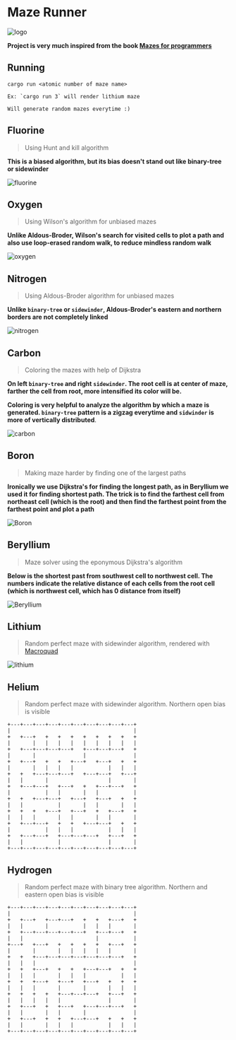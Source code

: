 # Maze Runner

![logo](mazes/mazes.jpg?raw=true  "logo")

**Project is very much inspired from the book [Mazes for programmers](https://pragprog.com/titles/jbmaze/mazes-for-programmers/)**
## Running

```
cargo run <atomic number of maze name>

Ex: `cargo run 3` will render lithium maze

Will generate random mazes everytime :)
```
## Fluorine
> Using Hunt and kill algorithm

**This is a biased algorithm, but its bias doesn't stand out like binary-tree or sidewinder**

![fluorine](mazes/fluorine.png?raw=true  "fluorine")

## Oxygen
> Using Wilson's algorithm for unbiased mazes

**Unlike Aldous-Broder, Wilson's search for visited cells to plot a path and also use loop-erased random walk, to reduce mindless random walk**

![oxygen](mazes/oxygen.png?raw=true  "oxygen")

## Nitrogen
> Using Aldous-Broder algorithm for unbiased mazes

**Unlike `binary-tree` or `sidewinder`, Aldous-Broder's eastern and northern borders are not completely linked**

![nitrogen](mazes/nitrogen_b.png?raw=true  "nitrogen")

## Carbon
> Coloring the mazes with help of Dijkstra

**On left `binary-tree` and right `sidewinder`. The root cell is at center of maze, farther the cell from root, more intensified its color will be.** 

**Coloring is very helpful to analyze the algorithm by which a maze is generated. `binary-tree` pattern is a zigzag everytime and `sidwinder` is more of vertically distributed**.

![carbon](mazes/carbon.png?raw=true  "Carbon")

## Boron
> Making maze harder by finding one of the largest paths

**Ironically we use Dijkstra's for finding the longest path, as in Beryllium we used it for finding shortest path. The trick is to find the farthest cell from northeast cell (which is the root) and then find the farthest point from the farthest point and plot a path**

![Boron](mazes/boron.png?raw=true  "Boron")
## Beryllium
> Maze solver using the eponymous Dijkstra's algorithm

**Below is the shortest past from southwest cell to northwest cell. The numbers indicate the relative distance of each cells from the root cell (which is northwest cell, which has 0 distance from itself)**

![Beryllium](mazes/beryllium.png?raw=true  "Beryllium")

## Lithium

> Random perfect maze with sidewinder algorithm, rendered with [Macroquad](https://macroquad.rs/) 

![lithium](mazes/lithium.png?raw=true  "lithium")

## Helium

> Random perfect maze with sidewinder algorithm. Northern open bias is visible 

```
+---+---+---+---+---+---+---+---+---+---+
|                                       |
+   +---+   +   +   +   +   +   +   +   +
|       |   |   |   |   |   |   |   |   |
+   +---+---+---+---+   +---+---+---+   +
|       |               |               |
+   +---+   +   +   +---+   +---+   +   +
|       |   |   |   |           |   |   |
+   +   +---+---+---+   +---+---+   +---+
|   |       |                   |       |
+   +---+---+   +---+   +   +---+---+   +
|           |   |       |   |           |
+   +   +---+---+   +---+   +---+   +   +
|   |           |       |   |       |   |
+   +   +   +---+   +---+   +   +---+   +
|   |   |       |   |       |   |       |
+   +---+---+   +   +   +---+---+   +   +
|           |   |   |           |   |   |
+   +---+---+   +---+---+---+   +---+   +
|   |           |               |       |
+---+---+---+---+---+---+---+---+---+---+
```


## Hydrogen

> Random perfect maze with binary tree algorithm. Northern and eastern open bias is visible 

```
+---+---+---+---+---+---+---+---+---+---+
|                                       |
+   +---+   +---+---+   +   +   +---+   +
|   |       |           |   |   |       |
+   +---+---+---+---+---+   +---+---+   +
|   |                       |           |
+---+   +---+   +   +   +   +   +---+   +
|       |       |   |   |   |   |       |
+   +   +---+---+---+---+---+---+---+   +
|   |   |                               |
+   +   +---+   +   +   +---+---+   +   +
|   |   |       |   |   |           |   |
+   +   +---+   +---+   +---+   +   +   +
|   |   |       |       |       |   |   |
+   +   +   +   +---+---+---+   +---+   +
|   |   |   |   |               |       |
+   +---+   +   +---+   +---+---+---+   +
|   |       |   |       |               |
+   +---+   +   +   +---+---+   +   +   +
|   |       |   |   |           |   |   |
+---+---+---+---+---+---+---+---+---+---+
```
